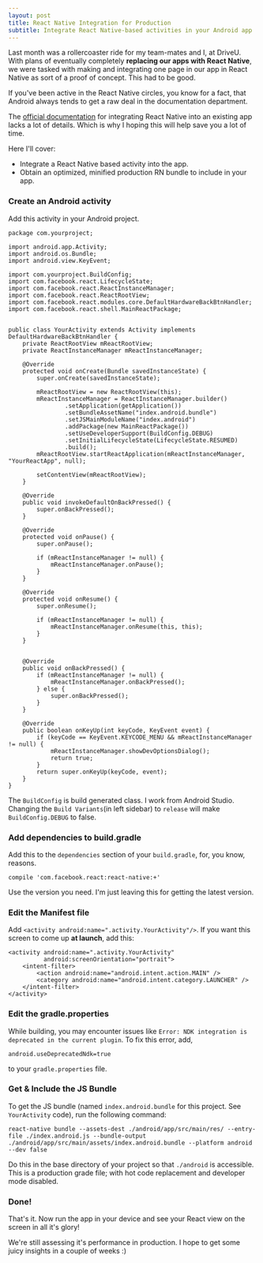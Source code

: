```yaml
---
layout: post
title: React Native Integration for Production
subtitle: Integrate React Native-based activities in your Android app
---
```


Last month was a rollercoaster ride for my team-mates and I, at DriveU. With plans of eventually completely **replacing our apps with React Native**, we were tasked with making and integrating one page in our app in React Native as sort of a proof of concept. This had to be good.

If you've been active in the React Native circles, you know for a fact, that Android always tends to get a raw deal in the documentation department.

The [official documentation](https://facebook.github.io/react-native/docs/embedded-app-android.html) for integrating React Native into an existing app lacks a lot of details. Which is why I hoping this will help save you a lot of time.

Here I'll cover:

* Integrate a React Native based activity into the app.
* Obtain an optimized, minified production RN bundle to include in your app.


### Create an Android activity
Add this activity in your Android project.

```
package com.yourproject;

import android.app.Activity;
import android.os.Bundle;
import android.view.KeyEvent;

import com.yourproject.BuildConfig;
import com.facebook.react.LifecycleState;
import com.facebook.react.ReactInstanceManager;
import com.facebook.react.ReactRootView;
import com.facebook.react.modules.core.DefaultHardwareBackBtnHandler;
import com.facebook.react.shell.MainReactPackage;


public class YourActivity extends Activity implements DefaultHardwareBackBtnHandler {
    private ReactRootView mReactRootView;
    private ReactInstanceManager mReactInstanceManager;

    @Override
    protected void onCreate(Bundle savedInstanceState) {
        super.onCreate(savedInstanceState);

        mReactRootView = new ReactRootView(this);
        mReactInstanceManager = ReactInstanceManager.builder()
                .setApplication(getApplication())
                .setBundleAssetName("index.android.bundle")
                .setJSMainModuleName("index.android")
                .addPackage(new MainReactPackage())
                .setUseDeveloperSupport(BuildConfig.DEBUG)
                .setInitialLifecycleState(LifecycleState.RESUMED)
                .build();
        mReactRootView.startReactApplication(mReactInstanceManager, "YourReactApp", null);

        setContentView(mReactRootView);
    }

    @Override
    public void invokeDefaultOnBackPressed() {
        super.onBackPressed();
    }

    @Override
    protected void onPause() {
        super.onPause();

        if (mReactInstanceManager != null) {
            mReactInstanceManager.onPause();
        }
    }

    @Override
    protected void onResume() {
        super.onResume();

        if (mReactInstanceManager != null) {
            mReactInstanceManager.onResume(this, this);
        }
    }


    @Override
    public void onBackPressed() {
        if (mReactInstanceManager != null) {
            mReactInstanceManager.onBackPressed();
        } else {
            super.onBackPressed();
        }
    }

    @Override
    public boolean onKeyUp(int keyCode, KeyEvent event) {
        if (keyCode == KeyEvent.KEYCODE_MENU && mReactInstanceManager != null) {
            mReactInstanceManager.showDevOptionsDialog();
            return true;
        }
        return super.onKeyUp(keyCode, event);
    }
}

```
The `BuildConfig` is build generated class. I work from Android Studio. Changing the `Build Variants`(in left sidebar) to `release` will make `BuildConfig.DEBUG` to false.

### Add dependencies to build.gradle
Add this to the `dependencies` section of your `build.gradle`, for, you know, reasons.

```
compile 'com.facebook.react:react-native:+'
```

Use the version you need. I'm just leaving this for getting the latest version.

### Edit the Manifest file

Add `<activity android:name=".activity.YourActivity"/>`. If you want this screen to come up **at launch**, add this:

```
<activity android:name=".activity.YourActivity"
          android:screenOrientation="portrait">
    <intent-filter>
        <action android:name="android.intent.action.MAIN" />
        <category android:name="android.intent.category.LAUNCHER" />
    </intent-filter>
</activity>
```

### Edit the gradle.properties

While building, you may encounter issues like `Error: NDK integration is deprecated in the current plugin`. To fix this error, add,

```
android.useDeprecatedNdk=true
```
to your `gradle.properties` file.

### Get & Include the JS Bundle

To get the JS bundle (named `index.android.bundle` for this project. See `YourActivity` code), run the following command:

```
react-native bundle --assets-dest ./android/app/src/main/res/ --entry-file ./index.android.js --bundle-output ./android/app/src/main/assets/index.android.bundle --platform android --dev false
```

Do this in the base directory of your project so that `./android` is accessible. This is a production grade file; with hot code replacement and developer mode disabled.

### Done!

That's it. Now run the app in your device and see your React view on the screen in all it's glory!

We're still assessing it's performance in production. I hope to get some juicy insights in a couple of weeks :)

